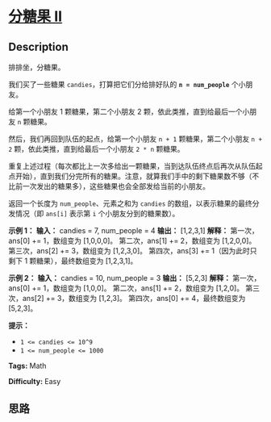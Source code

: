 # [分糖果 II][title]

## Description

排排坐，分糖果。

我们买了一些糖果 `candies`，打算把它们分给排好队的 **`n = num_people`** 个小朋友。

给第一个小朋友 1 颗糖果，第二个小朋友 2 颗，依此类推，直到给最后一个小朋友 `n` 颗糖果。

然后，我们再回到队伍的起点，给第一个小朋友 `n + 1` 颗糖果，第二个小朋友 `n + 2` 颗，依此类推，直到给最后一个小朋友 `2 * n`
颗糖果。

重复上述过程（每次都比上一次多给出一颗糖果，当到达队伍终点后再次从队伍起点开始），直到我们分完所有的糖果。注意，就算我们手中的剩下糖果数不够（不比前一次发出的糖果多），这些糖果也会全部发给当前的小朋友。

返回一个长度为 `num_people`、元素之和为 `candies` 的数组，以表示糖果的最终分发情况（即 `ans[i]` 表示第 `i`
个小朋友分到的糖果数）。



**示例 1：**
            **输入：** candies = 7, num_people = 4    **输出：** [1,2,3,1]    **解释：**    第一次，ans[0] += 1，数组变为 [1,0,0,0]。    第二次，ans[1] += 2，数组变为 [1,2,0,0]。    第三次，ans[2] += 3，数组变为 [1,2,3,0]。    第四次，ans[3] += 1（因为此时只剩下 1 颗糖果），最终数组变为 [1,2,3,1]。    

**示例 2：**
            **输入：** candies = 10, num_people = 3    **输出：** [5,2,3]    **解释：**    第一次，ans[0] += 1，数组变为 [1,0,0]。    第二次，ans[1] += 2，数组变为 [1,2,0]。    第三次，ans[2] += 3，数组变为 [1,2,3]。    第四次，ans[0] += 4，最终数组变为 [5,2,3]。    



**提示：**

  * `1 <= candies <= 10^9`
  * `1 <= num_people <= 1000`


**Tags:** Math

**Difficulty:** Easy

## 思路

[title]: https://leetcode-cn.com/problems/distribute-candies-to-people

